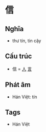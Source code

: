 # 信

## Nghĩa

* thư tín, tin cậy

## Cấu trúc
* 信 = [人](人.md) [言](言.md)

## Phát âm

* Hán Việt: tín

## Tags
* Hán Việt

<script>window.HANZI_FIELD='信';</script>
